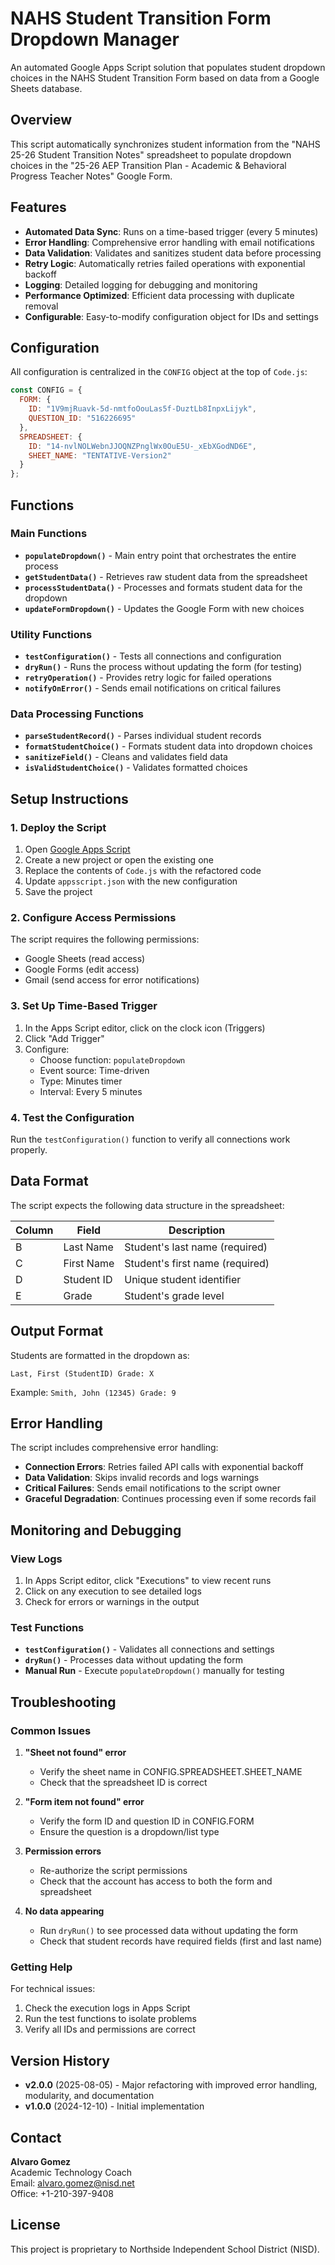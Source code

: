 # NAHS Student Transition Form Dropdown Manager

An automated Google Apps Script solution that populates student dropdown choices in the NAHS Student Transition Form based on data from a Google Sheets database.

## Overview

This script automatically synchronizes student information from the "NAHS 25-26 Student Transition Notes" spreadsheet to populate dropdown choices in the "25-26 AEP Transition Plan - Academic & Behavioral Progress Teacher Notes" Google Form.

## Features

- **Automated Data Sync**: Runs on a time-based trigger (every 5 minutes)
- **Error Handling**: Comprehensive error handling with email notifications
- **Data Validation**: Validates and sanitizes student data before processing
- **Retry Logic**: Automatically retries failed operations with exponential backoff
- **Logging**: Detailed logging for debugging and monitoring
- **Performance Optimized**: Efficient data processing with duplicate removal
- **Configurable**: Easy-to-modify configuration object for IDs and settings

## Configuration

All configuration is centralized in the `CONFIG` object at the top of `Code.js`:

```javascript
const CONFIG = {
  FORM: {
    ID: "1V9mjRuavk-5d-nmtfoOouLas5f-DuztLb8InpxLijyk",
    QUESTION_ID: "516226695"
  },
  SPREADSHEET: {
    ID: "14-nvlNOLWebnJJOQNZPnglWx0OuE5U-_xEbXGodND6E",
    SHEET_NAME: "TENTATIVE-Version2"
  }
};
```

## Functions

### Main Functions

- **`populateDropdown()`** - Main entry point that orchestrates the entire process
- **`getStudentData()`** - Retrieves raw student data from the spreadsheet
- **`processStudentData()`** - Processes and formats student data for the dropdown
- **`updateFormDropdown()`** - Updates the Google Form with new choices

### Utility Functions

- **`testConfiguration()`** - Tests all connections and configuration
- **`dryRun()`** - Runs the process without updating the form (for testing)
- **`retryOperation()`** - Provides retry logic for failed operations
- **`notifyOnError()`** - Sends email notifications on critical failures

### Data Processing Functions

- **`parseStudentRecord()`** - Parses individual student records
- **`formatStudentChoice()`** - Formats student data into dropdown choices
- **`sanitizeField()`** - Cleans and validates field data
- **`isValidStudentChoice()`** - Validates formatted choices

## Setup Instructions

### 1. Deploy the Script

1. Open [Google Apps Script](https://script.google.com)
2. Create a new project or open the existing one
3. Replace the contents of `Code.js` with the refactored code
4. Update `appsscript.json` with the new configuration
5. Save the project

### 2. Configure Access Permissions

The script requires the following permissions:
- Google Sheets (read access)
- Google Forms (edit access)
- Gmail (send access for error notifications)

### 3. Set Up Time-Based Trigger

1. In the Apps Script editor, click on the clock icon (Triggers)
2. Click "Add Trigger"
3. Configure:
   - Choose function: `populateDropdown`
   - Event source: Time-driven
   - Type: Minutes timer
   - Interval: Every 5 minutes

### 4. Test the Configuration

Run the `testConfiguration()` function to verify all connections work properly.

## Data Format

The script expects the following data structure in the spreadsheet:

| Column | Field | Description |
|--------|--------|-------------|
| B | Last Name | Student's last name (required) |
| C | First Name | Student's first name (required) |
| D | Student ID | Unique student identifier |
| E | Grade | Student's grade level |

## Output Format

Students are formatted in the dropdown as:
```
Last, First (StudentID) Grade: X
```

Example: `Smith, John (12345) Grade: 9`

## Error Handling

The script includes comprehensive error handling:

- **Connection Errors**: Retries failed API calls with exponential backoff
- **Data Validation**: Skips invalid records and logs warnings
- **Critical Failures**: Sends email notifications to the script owner
- **Graceful Degradation**: Continues processing even if some records fail

## Monitoring and Debugging

### View Logs
1. In Apps Script editor, click "Executions" to view recent runs
2. Click on any execution to see detailed logs
3. Check for errors or warnings in the output

### Test Functions

- **`testConfiguration()`** - Validates all connections and settings
- **`dryRun()`** - Processes data without updating the form
- **Manual Run** - Execute `populateDropdown()` manually for testing

## Troubleshooting

### Common Issues

1. **"Sheet not found" error**
   - Verify the sheet name in CONFIG.SPREADSHEET.SHEET_NAME
   - Check that the spreadsheet ID is correct

2. **"Form item not found" error**
   - Verify the form ID and question ID in CONFIG.FORM
   - Ensure the question is a dropdown/list type

3. **Permission errors**
   - Re-authorize the script permissions
   - Check that the account has access to both the form and spreadsheet

4. **No data appearing**
   - Run `dryRun()` to see processed data without updating the form
   - Check that student records have required fields (first and last name)

### Getting Help

For technical issues:
1. Check the execution logs in Apps Script
2. Run the test functions to isolate problems
3. Verify all IDs and permissions are correct

## Version History

- **v2.0.0** (2025-08-05) - Major refactoring with improved error handling, modularity, and documentation
- **v1.0.0** (2024-12-10) - Initial implementation

## Contact

**Alvaro Gomez**  
Academic Technology Coach  
Email: alvaro.gomez@nisd.net  
Office: +1-210-397-9408  

## License

This project is proprietary to Northside Independent School District (NISD).
